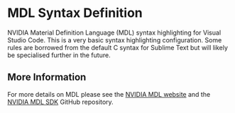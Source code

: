# MDL Syntax Definition

NVIDIA Material Definition Language (MDL) syntax highlighting for Visual Studio Code. This is a very basic syntax highlighting configuration. Some rules are borrowed from the default C syntax for Sublime Text but will likely be specialised further in the future.

## More Information

For more details on MDL please see the [NVIDIA MDL website](https://www.nvidia.com/en-us/design-visualization/technologies/material-definition-language/) and the [NVIDIA MDL SDK](https://github.com/NVIDIA/MDL-SDK) GitHub repository.
